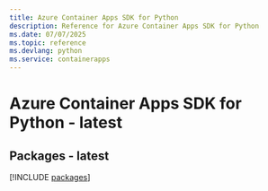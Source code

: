 ```yaml
---
title: Azure Container Apps SDK for Python
description: Reference for Azure Container Apps SDK for Python
ms.date: 07/07/2025
ms.topic: reference
ms.devlang: python
ms.service: containerapps
---
```

# Azure Container Apps SDK for Python - latest
## Packages - latest
[!INCLUDE [packages](container-apps-index.md)]